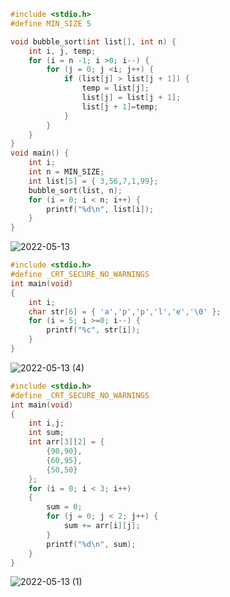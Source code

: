 ```c
#include <stdio.h>
#define MIN_SIZE 5

void bubble_sort(int list[], int n) {
	int i, j, temp;
	for (i = n -1; i >0; i--) {
		for (j = 0; j <i; j++) {
			if (list[j] > list[j + 1]) {
				temp = list[j];
				list[j] = list[j + 1];
				list[j + 1]=temp;
			}
		}
	}
}
void main() {
	int i;
	int n = MIN_SIZE;
	int list[5] = { 3,56,7,1,99};
	bubble_sort(list, n);
	for (i = 0; i < n; i++) {
		printf("%d\n", list[i]);
	}
}
```
![2022-05-13](https://user-images.githubusercontent.com/102521485/168262457-071f29d6-2a8b-40da-ba42-fd1cad68761d.png)

```c
#include <stdio.h>
#define _CRT_SECURE_NO_WARNINGS
int main(void)
{
	int i;
	char str[6] = { 'a','p','p','l','e','\0' };
	for (i = 5; i >=0; i--) {
		printf("%c", str[i]);
	}
}
```
![2022-05-13 (4)](https://user-images.githubusercontent.com/102521485/168265159-2bc714ec-c221-41f8-a1fc-553917d69b16.png)
```c
#include <stdio.h>
#define _CRT_SECURE_NO_WARNINGS
int main(void)
{
	int i,j;
	int sum;
	int arr[3][2] = {
		{90,90},
		{60,95},
		{50,50}
	};
	for (i = 0; i < 3; i++)
	{
		sum = 0;
		for (j = 0; j < 2; j++) {
			sum += arr[i][j];
		}
		printf("%d\n", sum);
	}
}
```

![2022-05-13 (1)](https://user-images.githubusercontent.com/102521485/168262297-c12a0cf6-5fd7-46bc-8730-426f1a42b811.png)

